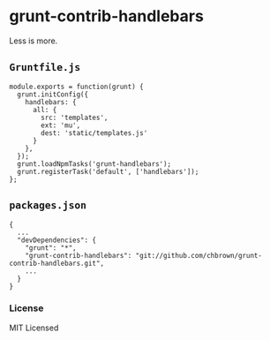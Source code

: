 # grunt-contrib-handlebars

Less is more.

## `Gruntfile.js`

    module.exports = function(grunt) {
      grunt.initConfig({
        handlebars: {
          all: {
            src: 'templates',
            ext: 'mu',
            dest: 'static/templates.js'
          }
        },
      });
      grunt.loadNpmTasks('grunt-handlebars');
      grunt.registerTask('default', ['handlebars']);
    };

## `packages.json`

    {
      ...
      "devDependencies": {
        "grunt": "*",
        "grunt-contrib-handlebars": "git://github.com/chbrown/grunt-contrib-handlebars.git",
        ...
      }
    }

### License

MIT Licensed
